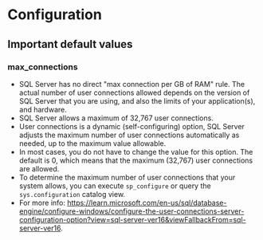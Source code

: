 # Configuration

## Important default values

### max_connections

- SQL Server has no direct "max connection per GB of RAM" rule. The actual number of user connections allowed depends on the version of SQL Server that you are using, and also the limits of your application(s), and hardware.
- SQL Server allows a maximum of 32,767 user connections.
- User connections is a dynamic (self-configuring) option, SQL Server adjusts the maximum number of user connections automatically as needed, up to the maximum value allowable.
- In most cases, you do not have to change the value for this option. The default is 0, which means that the maximum (32,767) user connections are allowed.
- To determine the maximum number of user connections that your system allows, you can execute `sp_configure` or query the `sys.configuration` catalog view.
- For more info: https://learn.microsoft.com/en-us/sql/database-engine/configure-windows/configure-the-user-connections-server-configuration-option?view=sql-server-ver16&viewFallbackFrom=sql-server-ver16.
